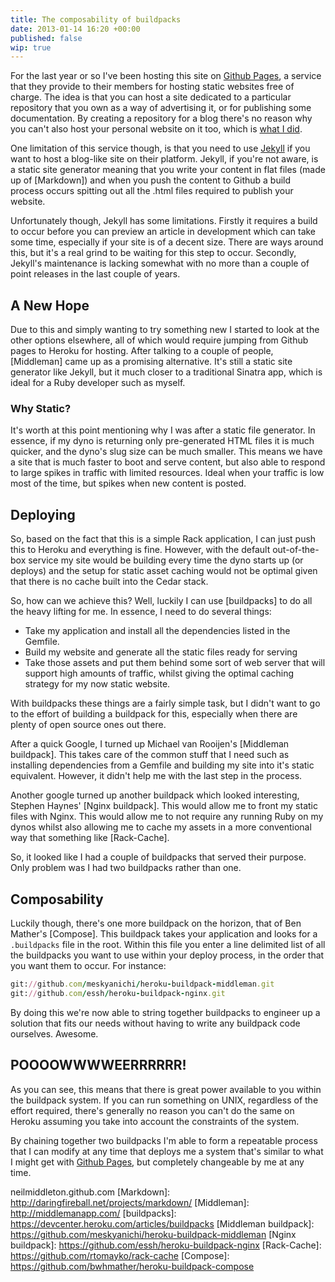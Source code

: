 ```yaml
---
title: The composability of buildpacks
date: 2013-01-14 16:20 +00:00
published: false
wip: true
---
```

For the last year or so I've been hosting this site on [Github Pages], a service that they provide to their members for hosting static websites free of charge. The idea is that you can host a site dedicated to a particular repository that you own as a way of advertising it, or for publishing some documentation.  By creating a repository for a blog there's no reason why you can't also host your personal website on it too, which is [what I did].

One limitation of this service though, is that you need to use [Jekyll] if you want to host a blog-like site on their platform.  Jekyll, if you're not aware, is a static site generator meaning that you write your content in flat files (made up of [Markdown]) and when you push the content to Github a build process occurs spitting out all the .html files required to publish your website.

Unfortunately though, Jekyll has some limitations.  Firstly it requires a build to occur before you can preview an article in development which can take some time, especially if your site is of a decent size.  There are ways around this, but it's a real grind to be waiting for this step to occur.  Secondly, Jekyll's maintenance is lacking somewhat with no more than a couple of point releases in the last couple of years.

## A New Hope

Due to this and simply wanting to try something new I started to look at the other options elsewhere, all of which would require jumping from Github pages to Heroku for hosting.  After talking to a couple of people, [Middleman] came up as a promising alternative.  It's still a static site generator like Jekyll, but it much closer to a traditional Sinatra app, which is ideal for a Ruby developer such as myself.

### Why Static?

It's worth at this point mentioning why I was after a static file generator.  In essence, if my dyno is returning only pre-generated HTML files it is much quicker, and the dyno's slug size can be much smaller.  This means we have a site that is much faster to boot and serve content, but also able to respond to large spikes in traffic with limited resources.  Ideal when your traffic is low most of the time, but spikes when new content is posted.

## Deploying

So, based on the fact that this is a simple Rack application, I can just push this to Heroku and everything is fine.  However, with the default out-of-the-box service my site would be building every time the dyno starts up (or deploys) and the setup for static asset caching would not be optimal given that there is no cache built into the Cedar stack.

So, how can we achieve this?  Well, luckily I can use [buildpacks] to do all the heavy lifting for me.  In essence, I need to do several things:

* Take my application and install all the dependencies listed in the Gemfile.
* Build my website and generate all the static files ready for serving
* Take those assets and put them behind some sort of web server that will support high amounts of traffic, whilst giving the optimal caching strategy for my now static website.

With buildpacks these things are a fairly simple task, but I didn't want to go to the effort of building a buildpack for this, especially when there are plenty of open source ones out there.

After a quick Google, I turned up Michael van Rooijen's [Middleman buildpack].  This takes care of the common stuff that I need such as installing dependencies from a Gemfile and building my site into it's static equivalent. However, it didn't help me with the last step in the process.

Another google turned up another buildpack which looked interesting, Stephen Haynes' [Nginx buildpack].  This would allow me to front my static files with Nginx.  This would allow me to not require any running Ruby on my dynos whilst also allowing me to cache my assets in a more conventional way that something like [Rack-Cache].

So, it looked like I had a couple of buildpacks that served their purpose.  Only problem was I had two buildpacks rather than one.

## Composability

Luckily though, there's one more buildpack on the horizon, that of Ben Mather's [Compose].  This buildpack takes your application and looks for a `.buildpacks` file in the root.  Within this file you enter a line delimited list of all the buildpacks you want to use within your deploy process, in the order that you want them to occur.  For instance:

```ruby
git://github.com/meskyanichi/heroku-buildpack-middleman.git
git://github.com/essh/heroku-buildpack-nginx.git
```

By doing this we're now able to string together buildpacks to engineer up a solution that fits our needs without having to write any buildpack code ourselves.  Awesome.

##  POOOOWWWWEERRRRRR!

As you can see, this means that there is great power available to you within the buildpack system.  If you can run something on  UNIX, regardless of the effort required, there's generally no reason you can't do the same on Heroku assuming you take into account the constraints of the system.

By chaining together two buildpacks I'm able to form a repeatable process that I can modify at any time that deploys me a system that's similar to what I might get with [Github Pages], but completely changeable by me at any time.


[Github Pages]: http://pages.github.com/
[Jekyll]: https://github.com/mojombo/jekyll
[what I did]: https://github.com/neilmiddleton/
neilmiddleton.github.com
[Markdown]: http://daringfireball.net/projects/markdown/
[Middleman]: http://middlemanapp.com/
[buildpacks]: https://devcenter.heroku.com/articles/buildpacks
[Middleman buildpack]: https://github.com/meskyanichi/heroku-buildpack-middleman
[Nginx buildpack]: https://github.com/essh/heroku-buildpack-nginx
[Rack-Cache]: https://github.com/rtomayko/rack-cache
[Compose]: https://github.com/bwhmather/heroku-buildpack-compose

